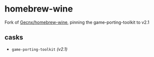 # homebrew-wine

Fork of [Gecnx/homebrew-wine](https://github.com/Gcenx/homebrew-wine), pinning the game-porting-toolkit to v2.1
<br>

## casks
- `game-porting-toolkit` *(v2.1)*

